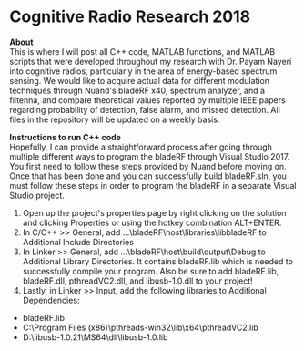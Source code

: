 # Cognitive Radio Research 2018
**About** <br />
This is where I will post all C++ code, MATLAB functions, and MATLAB scripts that were developed throughout my research with Dr. Payam Nayeri into cognitive radios, particularly in the area of energy-based spectrum sensing. We would like to acquire actual data for different modulation techniques through Nuand's bladeRF x40, spectrum analyzer, and a filtenna, and compare theoretical values reported by multiple IEEE papers regarding probability of detection, false alarm, and missed detection. All files in the repository will be updated on a weekly basis.

**Instructions to run C++ code** <br />
Hopefully, I can provide a straightforward process after going through multiple different ways to program the bladeRF through Visual Studio 2017. You first need to follow these steps provided by Nuand before moving on. <br />
Once that has been done and you can successfully build bladeRF.sln, you must follow these steps in order to program the bladeRF in a separate Visual Studio project. <br />
1. Open up the project's properties page by right clicking on the solution and clicking Properties or using the hotkey combination ALT+ENTER. 
2. In C/C++ >> General, add ...\bladeRF\host\libraries\libbladeRF to Additional Include Directories
3. In Linker >> General, add ...\bladeRF\host\build\output\Debug to Additional Library Directories. It contains bladeRF.lib which is needed to successfully compile your program. Also be sure to add bladeRF.lib, bladeRF.dll, pthreadVC2.dll, and libusb-1.0.dll to your project!
4. Lastly, in Linker >> Input, add the following libraries to Additional Dependencies:
- bladeRF.lib
- C:\Program Files (x86)\pthreads-win32\lib\x64\pthreadVC2.lib
- D:\libusb-1.0.21\MS64\dll\libusb-1.0.lib
